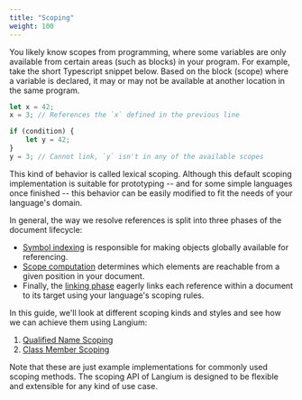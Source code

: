 ```yaml
---
title: "Scoping"
weight: 100
---
```


You likely know scopes from programming, where some variables are only available from certain areas (such as blocks) in your program. For example, take the short Typescript snippet below. Based on the block (scope) where a variable is declared, it may or may not be available at another location in the same program.

```ts
let x = 42;
x = 3; // References the `x` defined in the previous line

if (condition) {
    let y = 42;
}
y = 3; // Cannot link, `y` isn't in any of the available scopes
```

This kind of behavior is called lexical scoping. Although this default scoping implementation is suitable for prototyping -- and for some simple languages once finished -- this behavior can be easily modified to fit the needs of your language's domain.

In general, the way we resolve references is split into three phases of the document lifecycle:

- [Symbol indexing](/docs/reference/document-lifecycle#symbol-indexing) is responsible for making objects globally available for referencing.
- [Scope computation](/docs/reference/document-lifecycle#computing-scopes) determines which elements are reachable from a given position in your document.
- Finally, the [linking phase](/docs/reference/document-lifecycle#linking) eagerly links each reference within a document to its target using your language's scoping rules.

In this guide, we'll look at different scoping kinds and styles and see how we can achieve them using Langium:

1. [Qualified Name Scoping](./qualified-name)
2. [Class Member Scoping](./class-member)

Note that these are just example implementations for commonly used scoping methods.
The scoping API of Langium is designed to be flexible and extensible for any kind of use case.
